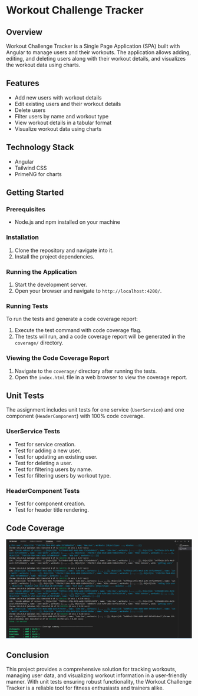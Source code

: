 # Workout Challenge Tracker

## Overview

Workout Challenge Tracker is a Single Page Application (SPA) built with Angular to manage users and their workouts. The application allows adding, editing, and deleting users along with their workout details, and visualizes the workout data using charts.

## Features

- Add new users with workout details
- Edit existing users and their workout details
- Delete users
- Filter users by name and workout type
- View workout details in a tabular format
- Visualize workout data using charts

## Technology Stack

- Angular
- Tailwind CSS
- PrimeNG for charts

## Getting Started

### Prerequisites

- Node.js and npm installed on your machine

### Installation

1. Clone the repository and navigate into it.
2. Install the project dependencies.

### Running the Application

1. Start the development server.
2. Open your browser and navigate to `http://localhost:4200/`.

### Running Tests

To run the tests and generate a code coverage report:

1. Execute the test command with code coverage flag.
2. The tests will run, and a code coverage report will be generated in the `coverage/` directory.

### Viewing the Code Coverage Report

1. Navigate to the `coverage/` directory after running the tests.
2. Open the `index.html` file in a web browser to view the coverage report.

## Unit Tests

The assignment includes unit tests for one service (`UserService`) and one component (`HeaderComponent`) with 100% code coverage.

### UserService Tests

- Test for service creation.
- Test for adding a new user.
- Test for updating an existing user.
- Test for deleting a user.
- Test for filtering users by name.
- Test for filtering users by workout type.

### HeaderComponent Tests

- Test for component creation.
- Test for header title rendering.

## Code Coverage

![code coverage an test report](image.png)


## Conclusion

This project provides a comprehensive solution for tracking workouts, managing user data, and visualizing workout information in a user-friendly manner. With unit tests ensuring robust functionality, the Workout Challenge Tracker is a reliable tool for fitness enthusiasts and trainers alike.

